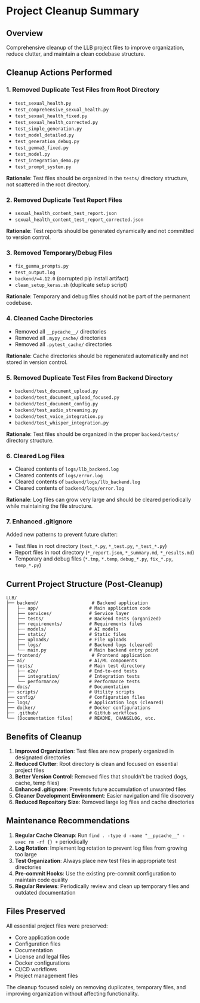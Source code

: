 # Project Cleanup Summary

## Overview
Comprehensive cleanup of the LLB project files to improve organization, reduce clutter, and maintain a clean codebase structure.

## Cleanup Actions Performed

### 1. Removed Duplicate Test Files from Root Directory
- `test_sexual_health.py`
- `test_comprehensive_sexual_health.py`
- `test_sexual_health_fixed.py`
- `test_sexual_health_corrected.py`
- `test_simple_generation.py`
- `test_model_detailed.py`
- `test_generation_debug.py`
- `test_gemma3_fixed.py`
- `test_model.py`
- `test_integration_demo.py`
- `test_prompt_system.py`

**Rationale**: Test files should be organized in the `tests/` directory structure, not scattered in the root directory.

### 2. Removed Duplicate Test Report Files
- `sexual_health_content_test_report.json`
- `sexual_health_content_test_report_corrected.json`

**Rationale**: Test reports should be generated dynamically and not committed to version control.

### 3. Removed Temporary/Debug Files
- `fix_gemma_prompts.py`
- `test_output.log`
- `backend/=4.12.0` (corrupted pip install artifact)
- `clean_setup_keras.sh` (duplicate setup script)

**Rationale**: Temporary and debug files should not be part of the permanent codebase.

### 4. Cleaned Cache Directories
- Removed all `__pycache__/` directories
- Removed all `.mypy_cache/` directories  
- Removed all `.pytest_cache/` directories

**Rationale**: Cache directories should be regenerated automatically and not stored in version control.

### 5. Removed Duplicate Test Files from Backend Directory
- `backend/test_document_upload.py`
- `backend/test_document_upload_focused.py`
- `backend/test_document_config.py`
- `backend/test_audio_streaming.py`
- `backend/test_voice_integration.py`
- `backend/test_whisper_integration.py`

**Rationale**: Test files should be organized in the proper `backend/tests/` directory structure.

### 6. Cleared Log Files
- Cleared contents of `logs/llb_backend.log`
- Cleared contents of `logs/error.log`
- Cleared contents of `backend/logs/llb_backend.log`
- Cleared contents of `backend/logs/error.log`

**Rationale**: Log files can grow very large and should be cleared periodically while maintaining the file structure.

### 7. Enhanced .gitignore
Added new patterns to prevent future clutter:
- Test files in root directory (`test_*.py`, `*_test.py`, `*_test_*.py`)
- Report files in root directory (`*_report.json`, `*_summary.md`, `*_results.md`)
- Temporary and debug files (`*.tmp`, `*.temp`, `debug_*.py`, `fix_*.py`, `temp_*.py`)

## Current Project Structure (Post-Cleanup)

```
LLB/
├── backend/                    # Backend application
│   ├── app/                   # Main application code
│   ├── services/              # Service layer
│   ├── tests/                 # Backend tests (organized)
│   ├── requirements/          # Requirements files
│   ├── models/                # AI models
│   ├── static/                # Static files
│   ├── uploads/               # File uploads
│   ├── logs/                  # Backend logs (cleared)
│   └── main.py                # Main backend entry point
├── frontend/                   # Frontend application
├── ai/                        # AI/ML components
├── tests/                     # Main test directory
│   ├── e2e/                   # End-to-end tests
│   ├── integration/           # Integration tests
│   └── performance/           # Performance tests
├── docs/                      # Documentation
├── scripts/                   # Utility scripts
├── config/                    # Configuration files
├── logs/                      # Application logs (cleared)
├── docker/                    # Docker configurations
├── .github/                   # GitHub workflows
└── [Documentation files]      # README, CHANGELOG, etc.
```

## Benefits of Cleanup

1. **Improved Organization**: Test files are now properly organized in designated directories
2. **Reduced Clutter**: Root directory is clean and focused on essential project files
3. **Better Version Control**: Removed files that shouldn't be tracked (logs, cache, temp files)
4. **Enhanced .gitignore**: Prevents future accumulation of unwanted files
5. **Cleaner Development Environment**: Easier navigation and file discovery
6. **Reduced Repository Size**: Removed large log files and cache directories

## Maintenance Recommendations

1. **Regular Cache Cleanup**: Run `find . -type d -name "__pycache__" -exec rm -rf {} +` periodically
2. **Log Rotation**: Implement log rotation to prevent log files from growing too large
3. **Test Organization**: Always place new test files in appropriate test directories
4. **Pre-commit Hooks**: Use the existing pre-commit configuration to maintain code quality
5. **Regular Reviews**: Periodically review and clean up temporary files and outdated documentation

## Files Preserved

All essential project files were preserved:
- Core application code
- Configuration files
- Documentation
- License and legal files
- Docker configurations
- CI/CD workflows
- Project management files

The cleanup focused solely on removing duplicates, temporary files, and improving organization without affecting functionality. 